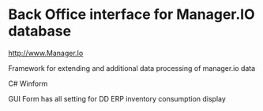 
# Back Office interface for Manager.IO database

http://www.Manager.Io 

Framework for extending and additional data processing of manager.io data

C# Winform 

GUI Form has all setting for DD ERP inventory consumption display




